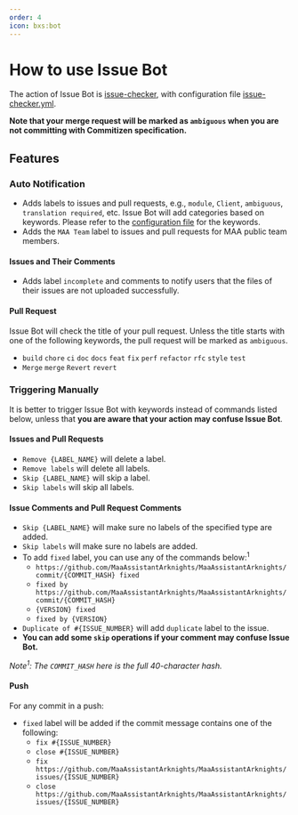 ```yaml
---
order: 4
icon: bxs:bot
---
```


# How to use Issue Bot

The action of Issue Bot is [issue-checker](https://github.com/zzyyyl/issue-checker), with configuration file [issue-checker.yml](https://github.com/MaaAssistantArknights/MaaAssistantArknights/blob/master/.github/issue-checker.yml).

**Note that your merge request will be marked as `ambiguous` when you are not committing with Commitizen specification.**

## Features

### Auto Notification

- Adds labels to issues and pull requests, e.g., `module`, `Client`, `ambiguous`, `translation required`, etc.
  Issue Bot will add categories based on keywords.
  Please refer to the [configuration file](https://github.com/MaaAssistantArknights/MaaAssistantArknights/blob/master/.github/issue-checker.yml) for the keywords.
- Adds the `MAA Team` label to issues and pull requests for MAA public team members.

#### Issues and Their Comments

- Adds label `incomplete` and comments to notify users that the files of their issues are not uploaded successfully.

#### Pull Request

Issue Bot will check the title of your pull request. Unless the title starts with one of the following keywords, the pull request will be marked as `ambiguous`.

- `build` `chore` `ci` `doc` `docs` `feat` `fix` `perf` `refactor` `rfc` `style` `test`
- `Merge` `merge` `Revert` `revert`

### Triggering Manually

It is better to trigger Issue Bot with keywords instead of commands listed below, unless that **you are aware that your action may confuse Issue Bot**.

#### Issues and Pull Requests

- `Remove {LABEL_NAME}` will delete a label.
- `Remove labels` will delete all labels.
- `Skip {LABEL_NAME}` will skip a label.
- `Skip labels` will skip all labels.

#### Issue Comments and Pull Request Comments

- `Skip {LABEL_NAME}` will make sure no labels of the specified type are added.
- `Skip labels` will make sure no labels are added.
- To add `fixed` label, you can use any of the commands below:<sup>1</sup>
  - `https://github.com/MaaAssistantArknights/MaaAssistantArknights/commit/{COMMIT_HASH} fixed`
  - `fixed by https://github.com/MaaAssistantArknights/MaaAssistantArknights/commit/{COMMIT_HASH}`
  - `{VERSION} fixed`
  - `fixed by {VERSION}`
- `Duplicate of #{ISSUE_NUMBER}` will add `duplicate` label to the issue.
- **You can add some `skip` operations if your comment may confuse Issue Bot.**

_Note<sup>1</sup>: The `COMMIT_HASH` here is the full 40-character hash._

#### Push

For any commit in a push:

- `fixed` label will be added if the commit message contains one of the following:
  - `fix #{ISSUE_NUMBER}`
  - `close #{ISSUE_NUMBER}`
  - `fix https://github.com/MaaAssistantArknights/MaaAssistantArknights/issues/{ISSUE_NUMBER}`
  - `close https://github.com/MaaAssistantArknights/MaaAssistantArknights/issues/{ISSUE_NUMBER}`
